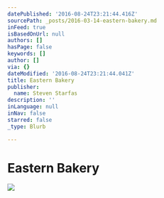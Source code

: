 ```yaml
---
datePublished: '2016-08-24T23:21:44.416Z'
sourcePath: _posts/2016-03-14-eastern-bakery.md
inFeed: true
isBasedOnUrl: null
authors: []
hasPage: false
keywords: []
author: []
via: {}
dateModified: '2016-08-24T23:21:44.041Z'
title: Eastern Bakery
publisher:
  name: Steven Starfas
description: ''
inLanguage: null
inNav: false
starred: false
_type: Blurb

---
```

# Eastern Bakery
![](https://s3-us-west-2.amazonaws.com/the-grid-img/p/c3c2527f6a1777ea86e907f51e29bf4b8e204350.jpg)